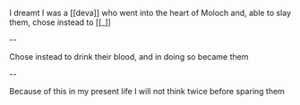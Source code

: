I dreamt I was a [[deva]] who went into the heart of Moloch
and, able to slay them, chose instead to [[_]]

--

Chose instead to drink their blood,
      and in doing so became them

--

Because of this in my present life
I will not think twice before sparing them
